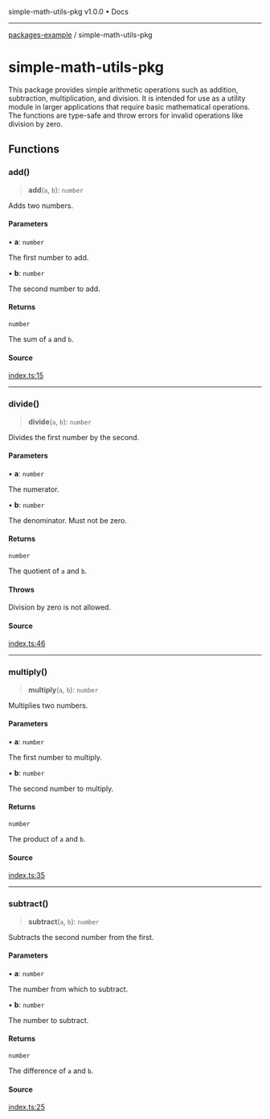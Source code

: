 simple-math-utils-pkg v1.0.0 • Docs

***

[packages-example](../README.md) / simple-math-utils-pkg

# simple-math-utils-pkg

This package provides simple arithmetic operations such as addition, subtraction,
multiplication, and division. It is intended for use as a utility module in larger applications that require
basic mathematical operations. The functions are type-safe and throw errors for invalid operations like division by zero.

## Functions

### add()

> **add**(`a`, `b`): `number`

Adds two numbers.

#### Parameters

• **a**: `number`

The first number to add.

• **b**: `number`

The second number to add.

#### Returns

`number`

The sum of `a` and `b`.

#### Source

[index.ts:15](https://github.com/tgreyuk/typedoc-plugin-markdown-examples/blob/f6ee18b4865e847a5ae81e3c3d7c2ce83ab384d7/examples/05-packages-example/packages/simple-math-utils/index.ts#L15)

***

### divide()

> **divide**(`a`, `b`): `number`

Divides the first number by the second.

#### Parameters

• **a**: `number`

The numerator.

• **b**: `number`

The denominator. Must not be zero.

#### Returns

`number`

The quotient of `a` and `b`.

#### Throws

Division by zero is not allowed.

#### Source

[index.ts:46](https://github.com/tgreyuk/typedoc-plugin-markdown-examples/blob/f6ee18b4865e847a5ae81e3c3d7c2ce83ab384d7/examples/05-packages-example/packages/simple-math-utils/index.ts#L46)

***

### multiply()

> **multiply**(`a`, `b`): `number`

Multiplies two numbers.

#### Parameters

• **a**: `number`

The first number to multiply.

• **b**: `number`

The second number to multiply.

#### Returns

`number`

The product of `a` and `b`.

#### Source

[index.ts:35](https://github.com/tgreyuk/typedoc-plugin-markdown-examples/blob/f6ee18b4865e847a5ae81e3c3d7c2ce83ab384d7/examples/05-packages-example/packages/simple-math-utils/index.ts#L35)

***

### subtract()

> **subtract**(`a`, `b`): `number`

Subtracts the second number from the first.

#### Parameters

• **a**: `number`

The number from which to subtract.

• **b**: `number`

The number to subtract.

#### Returns

`number`

The difference of `a` and `b`.

#### Source

[index.ts:25](https://github.com/tgreyuk/typedoc-plugin-markdown-examples/blob/f6ee18b4865e847a5ae81e3c3d7c2ce83ab384d7/examples/05-packages-example/packages/simple-math-utils/index.ts#L25)
